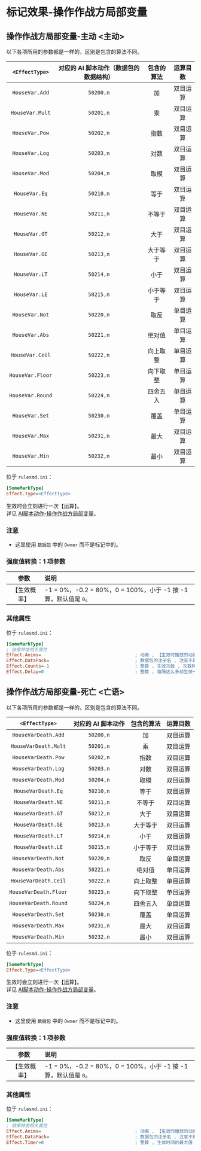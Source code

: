 # 标记效果-操作作战方局部变量

## 操作作战方局部变量-主动 <主动>

以下各项所用的参数都是一样的，区别是包含的算法不同。

|`<EffectType>`|对应的 AI 脚本动作（数据包的数据结构）|包含的算法|运算目数|
|:-:|:-:|:-:|:-:|
|`HouseVar.Add`|`50200,n`|加|双目运算|
|`HouseVar.Mult`|`50201,n`|乘|双目运算|
|`HouseVar.Pow`|`50202,n`|指数|双目运算|
|`HouseVar.Log`|`50203,n`|对数|双目运算|
|`HouseVar.Mod`|`50204,n`|取模|双目运算|
|`HouseVar.Eq`|`50210,n`|等于|双目运算|
|`HouseVar.NE`|`50211,n`|不等于|双目运算|
|`HouseVar.GT`|`50212,n`|大于|双目运算|
|`HouseVar.GE`|`50213,n`|大于等于|双目运算|
|`HouseVar.LT`|`50214,n`|小于|双目运算|
|`HouseVar.LE`|`50215,n`|小于等于|双目运算|
|`HouseVar.Not`|`50220,n`|取反|单目运算|
|`HouseVar.Abs`|`50221,n`|绝对值|单目运算|
|`HouseVar.Ceil`|`50222,n`|向上取整|单目运算|
|`HouseVar.Floor`|`50223,n`|向下取整|单目运算|
|`HouseVar.Round`|`50224,n`|四舍五入|单目运算|
|`HouseVar.Set`|`50230,n`|覆盖|单目运算|
|`HouseVar.Max`|`50231,n`|最大|双目运算|
|`HouseVar.Min`|`50232,n`|最小|双目运算|

位于 `rulesmd.ini`：

```ini
[SomeMarkType]
Effect.Type=<EffectType>
```

生效时会立刻进行一次【运算】。  
详见 [AI脚本动作-操作作战方局部变量](/触发与AI脚本动作/AI脚本动作-3-操作作战方局部变量.md#ai脚本动作-操作作战方局部变量)。

### 注意

* 这里使用 `数据包` 中的 `Owner` 而不是标记中的。

### 强度值转换：1 项参数

|参数|说明|
|:-:|:-|
|【生效概率】|-1 = 0%，-0.2 = 80%，0 = 100%，小于 -1 按 -1 算，默认值是 `0`。|

### 其他属性

位于 `rulesmd.ini`：

```ini
[SomeMarkType]
; 效果种类相关属性
Effect.Anims=                                   ; 动画 , 【生效时播放的动画】 , 不写就不显示动画
Effect.DataPack=                                ; 数据包的注册名 , 注意不是填写 IDCode , 数据包含义请见【上述列表给出的 AI 脚本动作】 , 没有数据包直接进入结束状态
Effect.Counts=-1                                ; 整数 , 生效次数 , 次数耗尽会立刻进入结束状态 , 等于 0 会无法生效并直接进入结束状态 (算作次数耗尽) , 负数 = 无限次 , 默认值是 -1 , 单位 : 次
Effect.Delay=0                                  ; 整数 , 每隔这么多帧生效一次 , 小于 0 按 0 算 , 但是每一帧最多投一次 , 默认值是 0 , 单位 : 帧
```



## 操作作战方局部变量-死亡 <亡语>

以下各项所用的参数都是一样的，区别是包含的算法不同。

|`<EffectType>`|对应的 AI 脚本动作|包含的算法|运算目数|
|:-:|:-:|:-:|:-:|
|`HouseVarDeath.Add`|`50200,n`|加|双目运算|
|`HouseVarDeath.Mult`|`50201,n`|乘|双目运算|
|`HouseVarDeath.Pow`|`50202,n`|指数|双目运算|
|`HouseVarDeath.Log`|`50203,n`|对数|双目运算|
|`HouseVarDeath.Mod`|`50204,n`|取模|双目运算|
|`HouseVarDeath.Eq`|`50210,n`|等于|双目运算|
|`HouseVarDeath.NE`|`50211,n`|不等于|双目运算|
|`HouseVarDeath.GT`|`50212,n`|大于|双目运算|
|`HouseVarDeath.GE`|`50213,n`|大于等于|双目运算|
|`HouseVarDeath.LT`|`50214,n`|小于|双目运算|
|`HouseVarDeath.LE`|`50215,n`|小于等于|双目运算|
|`HouseVarDeath.Not`|`50220,n`|取反|单目运算|
|`HouseVarDeath.Abs`|`50221,n`|绝对值|单目运算|
|`HouseVarDeath.Ceil`|`50222,n`|向上取整|单目运算|
|`HouseVarDeath.Floor`|`50223,n`|向下取整|单目运算|
|`HouseVarDeath.Round`|`50224,n`|四舍五入|单目运算|
|`HouseVarDeath.Set`|`50230,n`|覆盖|单目运算|
|`HouseVarDeath.Max`|`50231,n`|最大|双目运算|
|`HouseVarDeath.Min`|`50232,n`|最小|双目运算|

位于 `rulesmd.ini`：

```ini
[SomeMarkType]
Effect.Type=<EffectType>
```

生效时会立刻进行一次【运算】。  
详见 [AI脚本动作-操作作战方局部变量](/触发与AI脚本动作/AI脚本动作-3-操作作战方局部变量.md#ai脚本动作-操作作战方局部变量)。

### 注意

* 这里使用 `数据包` 中的 `Owner` 而不是标记中的。

### 强度值转换：1 项参数

|参数|说明|
|:-:|:-|
|【生效概率】|-1 = 0%，-0.2 = 80%，0 = 100%，小于 -1 按 -1 算，默认值是 `0`。|

### 其他属性

位于 `rulesmd.ini`：

```ini
[SomeMarkType]
; 效果种类相关属性
Effect.Anims=                                   ; 动画 , 【生效时播放的动画】 , 不写就不显示动画
Effect.DataPack=                                ; 数据包的注册名 , 注意不是填写 IDCode , 数据包含义请见【上述列表给出的 AI 脚本动作】 , 没有数据包直接进入结束状态
Effect.Timer=0                                  ; 整数 , 生效时间的最大值 , 超过时间限制会立刻进入结束状态 , 0 = 无限 , 小于 0 按 0 算 , 默认值是 0 , 单位 : 帧
```